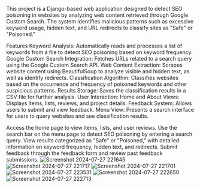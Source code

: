 This project is a Django-based web application designed to detect SEO poisoning in websites by analyzing web content retrieved through Google Custom Search. The system identifies malicious patterns such as excessive keyword usage, hidden text, and URL redirects to classify sites as "Safe" or "Poisoned."

Features
Keyword Analysis: Automatically reads and processes a list of keywords from a file to detect SEO poisoning based on keyword frequency.
Google Custom Search Integration: Fetches URLs related to a search query using the Google Custom Search API.
Web Content Extraction: Scrapes website content using BeautifulSoup to analyze visible and hidden text, as well as identify redirects.
Classification Algorithm: Classifies websites based on the occurrence and frequency of poisoned keywords and other suspicious patterns.
Results Storage: Saves the classification results in a CSV file for further analysis.
User Interaction:
Home and About Views: Displays items, lists, reviews, and project details.
Feedback System: Allows users to submit and view feedback.
Menu View: Presents a search interface for users to query websites and see classification results.

Access the home page to view items, lists, and user reviews.
Use the search bar on the menu page to detect SEO poisoning by entering a search query.
View results categorized as "Safe" or "Poisoned," with detailed information on keyword frequency, hidden text, and redirects.
Submit feedback through the feedback form and review past feedback submissions.
![Screenshot 2024-07-27 221645](https://github.com/user-attachments/assets/3659a4d2-d6ed-4647-a639-9a871c41c799)
![Screenshot 2024-07-27 221717](https://github.com/user-attachments/assets/333787cf-56a1-452d-9c0e-3b6e84334b39)
![Screenshot 2024-07-27 221701](https://github.com/user-attachments/assets/dac37430-f757-4e8d-8ac0-3e89fef023a3)
![Screenshot 2024-07-27 223531](https://github.com/user-attachments/assets/8b132684-4abb-4a19-9cb5-1d7360631ed6)
![Screenshot 2024-07-27 222650](https://github.com/user-attachments/assets/08fcf181-00e6-4e2f-ba92-a8772e793b57)
![Screenshot 2024-07-27 222713](https://github.com/user-attachments/assets/8c5aaca6-fd1f-42d1-9990-481bc9006a12)






